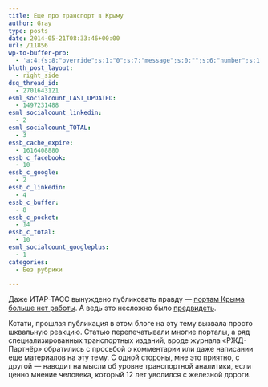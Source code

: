 ```yaml
---
title: Еще про транспорт в Крыму
author: Gray
type: posts
date: 2014-05-21T08:33:46+00:00
url: /11856
wp-to-buffer-pro:
  - 'a:4:{s:8:"override";s:1:"0";s:7:"message";s:0:"";s:6:"number";s:1:"1";s:16:"alternateMessage";s:0:"";}'
bluth_post_layout:
  - right_side
dsq_thread_id:
  - 2701643121
esml_socialcount_LAST_UPDATED:
  - 1497231488
esml_socialcount_linkedin:
  - 2
esml_socialcount_TOTAL:
  - 3
essb_cache_expire:
  - 1616408880
essb_c_facebook:
  - 10
essb_c_google:
  - 2
essb_c_linkedin:
  - 4
essb_c_buffer:
  - 8
essb_c_pocket:
  - 14
essb_c_total:
  - 10
esml_socialcount_googleplus:
  - 1
categories:
  - Без рубрики

---
```








Даже ИТАР-ТАСС вынуждено публиковать правду — <a href="http://itar-tass.com/ekonomika/1201410" target="_blank">портам Крыма больше нет работы</a>. А ведь это несложно было <a title="Что будет с транспортом в независимом Крыму?" href="http://blognot.co/11741" target="_blank">предвидеть</a>.

Кстати, прошлая публикация в этом блоге на эту тему вызвала просто шквальную реакцию. Статью перепечатывали многие порталы, а ряд специализированных транспортных изданий, вроде журнала &#171;РЖД-Партнёр&#187; обратились с просьбой о комментарии или даже написании еще материалов на эту тему. С одной стороны, мне это приятно, с другой — наводит на мысли об уровне транспортной аналитики, если ценно мнение человека, который 12 лет уволился с железной дороги.